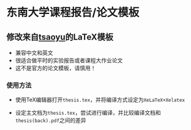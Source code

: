 # 东南大学课程报告/论文模板
## 修改来自[tsaoyu](https://github.com/tsaoyu/WHUT-LaTeX-bachelor)的LaTeX模板

* 兼容中文和英文
* 很适合做平时的实验报告或者课程大作业论文
* 这不是官方的论文模板，请慎用！

### 使用方法

* 使用TeX编辑器打开`thesis.tex`，并将编译方式设定为`XeLaTeX+Xelatex`

* 设定主文档为`thesis.tex`，尝试进行编译，并比较编译文档和`thesis(back).pdf`之间的差异


